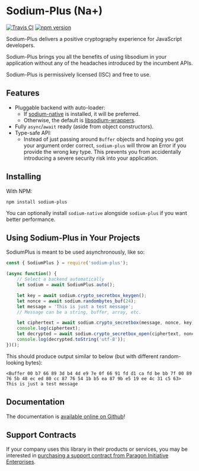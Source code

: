 # Sodium-Plus (Na+)

[![Travis CI](https://travis-ci.org/paragonie/sodium-plus.svg?branch=master)](https://travis-ci.org/paragonie/sodium-plus)
[![npm version](https://img.shields.io/npm/v/sodium-plus.svg)](https://npm.im/sodium-plus)

Sodium-Plus delivers a positive cryptography experience for JavaScript developers.

Sodium-Plus brings you all the benefits of using libsodium in your application
without any of the headaches introduced by the incumbent APIs.

Sodium-Plus is permissively licensed (ISC) and free to use.

## Features

* Pluggable backend with auto-loader:
   * If [sodium-native](https://github.com/sodium-friends/sodium-native)
      is installed, it will be preferred.
   * Otherwise, the default is [libsodium-wrappers](https://github.com/jedisct1/libsodium.js).
* Fully `async`/`await` ready (aside from object constructors).
* Type-safe API:
  * Instead of just passing around `Buffer` objects and hoping you got your
    argument order correct, `sodium-plus` will throw an Error if you provide
    the wrong key type. This prevents you from accidentally introducing a severe
    security risk into your application.

## Installing

With NPM:

```terminal
npm install sodium-plus
```

You can optionally install `sodium-native` alongside `sodium-plus` if you
want better performance.

## Using Sodium-Plus in Your Projects

SodiumPlus is meant to be used asynchronously, like so:

```javascript
const { SodiumPlus } = require('sodium-plus');

(async function() {
    // Select a backend automatically
    let sodium = await SodiumPlus.auto();

    let key = await sodium.crypto_secretbox_keygen();
    let nonce = await sodium.randombytes_buf(24);
    let message = 'This is just a test message';
    // Message can be a string, buffer, array, etc.

    let ciphertext = await sodium.crypto_secretbox(message, nonce, key);
    console.log(ciphertext);
    let decrypted = await sodium.crypto_secretbox_open(ciphertext, nonce, key);
    console.log(decrypted.toString('utf-8'));
})();
```

This should produce output similar to below (but with different random-looking bytes):

``` 
<Buffer 00 b7 66 89 3d b4 4d e9 7e 0f 66 91 fd d1 ca fd be bb 7f 00 89 76 5b 48 ec ed 80 cc 87 76 54 1b b5 ea 87 9b e5 19 ee 4c 31 c5 63>
This is just a test message
```

## Documentation

The documentation is [available online on Github](/docs)!

## Support Contracts

If your company uses this library in their products or services, you may be
interested in [purchasing a support contract from Paragon Initiative Enterprises](https://paragonie.com/enterprise).
